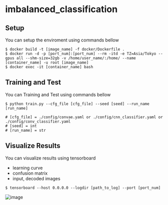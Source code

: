 # imbalanced_classification

## Setup
You can setup the enviroment using commands bellow
```
$ docker build -t [image_name] -f docker/Dockerfile .
$ docker run -d -p [port_num]:[port_num] --rm -itd -e TZ=Asia/Tokyo --gpus all --shm-size=32gb -v /home/user_name/:/home/ --name [container_name] -u root [image_name]
$ docker exec -it [container_name] bash
```

## Training and Test
You can Training and Test using commands bellow
```
$ python train.py --cfg_file [cfg_file] --seed [seed] --run_name [run_name]

# [cfg_file] = ./config/convae.yaml or ./config/cnn_classifier.yaml or ./config/conv_classifier.yaml
# [seed] = int
# [run_name] = str
```
## Visualize Results
You can visualize results using tensorboard
- learning curve
- confusion matrix
- input, decoded images
```
$ tensorboard --host 0.0.0.0 --logdir [path_to_log] --port [port_num]
```
![image](https://user-images.githubusercontent.com/40286449/119701383-3b559f80-be8f-11eb-96c6-cd8ab4880720.png)
